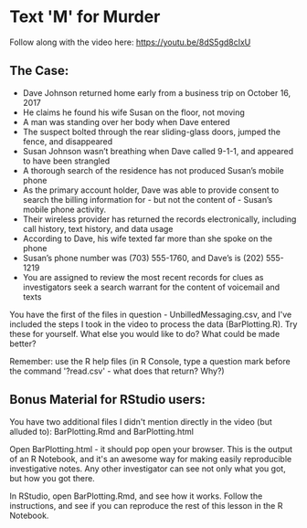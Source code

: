 # Text 'M' for Murder
Follow along with the video here: https://youtu.be/8dS5gd8cIxU
## The Case:
- Dave Johnson returned home early from a business trip on October 16, 2017
- He claims he found his wife Susan on the floor, not moving
- A man was standing over her body when Dave entered
- The suspect bolted through the rear sliding-glass doors, jumped the fence, and disappeared
- Susan Johnson wasn’t breathing when Dave called 9-1-1, and appeared to have been strangled
- A thorough search of the residence has not produced Susan’s mobile phone
- As the primary account holder, Dave was able to provide consent to search the billing information for - but not the content of - Susan’s mobile phone activity. 
- Their wireless provider has returned the records electronically, including call history, text history, and data usage
- According to Dave, his wife texted far more than she spoke on the phone
- Susan’s phone number was (703) 555-1760, and Dave’s is (202) 555-1219
- You are assigned to review the most recent records for clues as investigators seek a search warrant for the content of voicemail and texts

You have the first of the files in question - UnbilledMessaging.csv, and I've included the steps I took in the video to process the data (BarPlotting.R). Try these for yourself. What else you would like to do? What could be made better?

Remember: use the R help files (in R Console, type a question mark before the command '?read.csv' - what does that return? Why?)

## Bonus Material for RStudio users:
You have two additional files I didn't mention directly in the video (but alluded to): BarPlotting.Rmd and BarPlotting.html

Open BarPlotting.html - it should pop open your browser. This is the output of an R Notebook, and it's an awesome way for making easily reproducible investigative notes. Any other investigator can see not only what you got, but how you got there. 

In RStudio, open BarPlotting.Rmd, and see how it works. Follow the instructions, and see if you can reproduce the rest of this lesson in the R Notebook.
